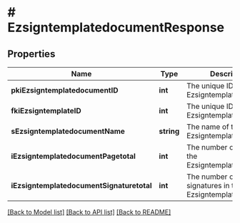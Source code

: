 # # EzsigntemplatedocumentResponse

## Properties

Name | Type | Description | Notes
------------ | ------------- | ------------- | -------------
**pkiEzsigntemplatedocumentID** | **int** | The unique ID of the Ezsigntemplatedocument |
**fkiEzsigntemplateID** | **int** | The unique ID of the Ezsigntemplate |
**sEzsigntemplatedocumentName** | **string** | The name of the Ezsigntemplatedocument. |
**iEzsigntemplatedocumentPagetotal** | **int** | The number of pages in the Ezsigntemplatedocument. |
**iEzsigntemplatedocumentSignaturetotal** | **int** | The number of total signatures in the Ezsigntemplate. |

[[Back to Model list]](../../README.md#models) [[Back to API list]](../../README.md#endpoints) [[Back to README]](../../README.md)
